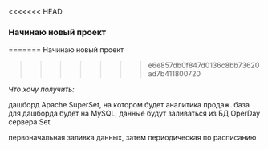 <<<<<<< HEAD
### Начинаю новый проект
=======
Начинаю новый проект
>>>>>>> e6e857db0f847d0136c8bb73620ad7b411800720

*_Что хочу получить:_*

дашборд Apache SuperSet, на котором будет аналитика продаж.
база для дашборда будет на MySQL, данные будут заливаться из БД OperDay сервера Set

первоначальная заливка данных, затем периодическая по расписанию

